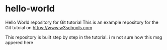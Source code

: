 # hello-world
Hello World repository for Git tutorial
This is an example repository for the Git tutoial on https://www.w3schools.com

This repository is built step by step in the tutorial.
i m not sure how this msg appered here
